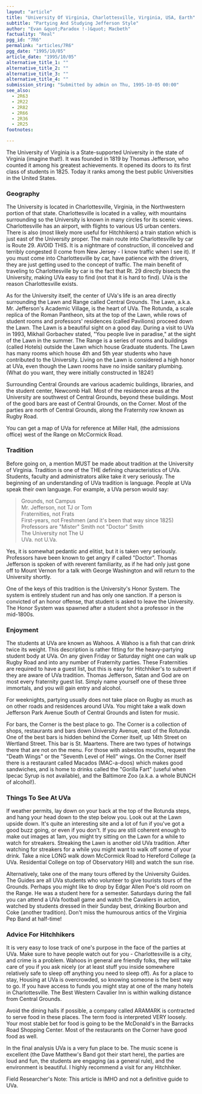 ```yaml
---
layout: "article"
title: "University Of Virginia, Charlottesville, Virginia, USA, Earth"
subtitle: "Partying And Studying Jefferson Style"
author: "Evan &quot;Paradox !-)&quot; Macbeth"
factuality: "Real"
pgg_id: "7R6"
permalink: "articles/7R6"
pgg_date: "1995/10/05"
article_date: "1995/10/05"
alternative_title_1: ""
alternative_title_2: ""
alternative_title_3: ""
alternative_title_4: ""
submission_string: "Submitted by admin on Thu, 1995-10-05 00:00"
see_also:
  - 2R63
  - 2R22
  - 2R82
  - 2R66
  - 2R36
  - 2R25
footnotes: 

---
```

<div>
<p>The University of Virginia is a State-supported University in the state of Virginia (imagine that!). It was founded in 1819 by Thomas Jefferson, who counted it among his greatest achievements. It opened its doors to its first class of students in 1825. Today it ranks among the best public Universities in the United States.</p>
<h3>Geography</h3>
<p>The University is located in Charlottesville, Virginia, in the Northwestern portion of that state. Charlottesville is located in a valley, with mountains surrounding so the University is known in many circles for its scenic views. Charlottesville has an airport, with flights to various US urban centers. There is also (most likely more useful for Hitchhikers) a train station which is just east of the University proper. The main route into Charlottesville by car is Route 29. AVOID THIS. It is a nightmare of construction, ill conceived and terribly congested (I come from New Jersey - I know traffic when I see it). If you must come into Charlottesville by car, have patience with the drivers, they are just getting used to the concept of traffic. The main benefit of traveling to Charlottesville by car is the fact that Rt. 29 directly bisects the University, making UVa easy to find (not that it is hard to find). UVa is the reason Charlottesville exists.</p>
<p>As for the University itself, the center of UVa's life is an area directly surrounding the Lawn and Range called Central Grounds. The Lawn, a.k.a. Mr. Jefferson's Academic Village, is the heart of UVa. The Rotunda, a scale replica of the Roman Pantheon, sits at the top of the Lawn, while rows of student rooms and professors' residences (called Pavilions) proceed down the Lawn. The Lawn is a beautiful sight on a good day. During a visit to UVa in 1993, Mikhail Gorbachev stated, "You people live in paradise," at the sight of the Lawn in the summer. The Range is a series of rooms and buildings (called Hotels) outside the Lawn which house Graduate students. The Lawn has many rooms which house 4th and 5th year students who have contributed to the University. Living on the Lawn is considered a high honor at UVa, even though the Lawn rooms have no inside sanitary plumbing. (What do you want, they were initially constructed in 1824!)</p>
<p>Surrounding Central Grounds are various academic buildings, libraries, and the student center, Newcomb Hall. Most of the residence areas at the University are southwest of Central Grounds, beyond these buildings. Most of the good bars are east of Central Grounds, on the Corner. Most of the parties are north of Central Grounds, along the Fraternity row known as Rugby Road.</p>
<p>You can get a map of UVa for reference at Miller Hall, (the admissions office) west of the Range on McCormick Road.</p>
<h3>Tradition</h3>
<p>Before going on, a mention MUST be made about tradition at the University of Virginia. Tradition is one of the THE defining characteristics of UVa. Students, faculty and administrators alike take it very seriously. The beginning of an understanding of UVa tradition is language. People at UVa speak their own language. For example, a UVa person would say:</p>
<blockquote>Grounds, not Campus<br>
Mr. Jefferson, not TJ or Tom<br>
Fraternities, not Frats<br>
First-years, not Freshmen (and it's been that way since 1825) Professors are "Mister" Smith not "Doctor" Smith<br>
The University not The U<br>
UVa. not U.Va.</blockquote>
<p>Yes, it is somewhat pedantic and elitist, but it is taken very seriously. Professors have been known to get angry if called "Doctor". Thomas Jefferson is spoken of with reverent familiarity, as if he had only just gone off to Mount Vernon for a talk with George Washington and will return to the University shortly.</p>
<p>One of the keys of this tradition is the University's Honor System. The system is entirely student run and has only one sanction. If a person is convicted of an honor offense, that student is asked to leave the University. The Honor System was spawned after a student shot a professor in the mid-1800s.</p>
<h3>Enjoyment</h3>
<p>The students at UVa are known as Wahoos. A Wahoo is a fish that can drink twice its weight. This description is rather fitting for the heavy-partying student body at UVa. On any given Friday or Saturday night one can walk up Rugby Road and into any number of Fraternity parties. These Fraternities are required to have a guest list, but this is easy for Hitchhiker's to subvert if they are aware of UVa tradition. Thomas Jefferson, Satan and God are on most every fraternity guest list. Simply name yourself one of these three immortals, and you will gain entry and alcohol.</p>
<p>For weeknights, partying usually does not take place on Rugby as much as on other roads and residences around UVa. You might take a walk down Jefferson Park Avenue South of Central Grounds and listen for music.</p>
<p>For bars, the Corner is the best place to go. The Corner is a collection of shops, restaurants and bars down University Avenue, east of the Rotunda. One of the best bars is hidden behind the Corner itself, up 14th Street on Wertland Street. This bar is St. Maartens. There are two types of hotwings there that are not on the menu. For those with asbestos mouths, request the "Death Wings" or the "Seventh Level of Hell" wings. On the Corner itself there is a restaurant called Macados (MAC-a-doos) which makes good sandwiches, and is home to drinks called the "Gorilla Fart" (useful when Ipecac Syrup is not available), and the Baltimore Zoo (a.k.a. a whole BUNCH of alcohol!).</p>
<h3>Things To See At UVa</h3>
<p>If weather permits, lay down on your back at the top of the Rotunda steps, and hang your head down to the step below you. Look out at the Lawn upside down. It's quite an interesting site and a lot of fun if you've got a good buzz going, or even if you don't. If you are still coherent enough to make out images at 1am, you might try sitting on the Lawn for a while to watch for streakers. Streaking the Lawn is another old UVa tradition. After watching for streakers for a while you might want to walk off some of your drink. Take a nice LONG walk down McCormick Road to Hereford College (a UVa. Residential College on top of Observatory Hill) and watch the sun rise.</p>
<p>Alternatively, take one of the many tours offered by the University Guides. The Guides are all UVa students who volunteer to give tourists tours of the Grounds. Perhaps you might like to drop by Edgar Allen Poe's old room on the Range. He was a student here for a semester. Saturdays during the fall you can attend a UVa football game and watch the Cavaliers in action, watched by students dressed in their Sunday best, drinking Bourbon and Coke (another tradition). Don't miss the humourous antics of the Virginia Pep Band at half-time!</p>
<h3>Advice For Hitchhikers</h3>
<p>It is very easy to lose track of one's purpose in the face of the parties at UVa. Make sure to have people watch out for you - Charlottesville is a city, and crime is a problem. Wahoos in general are friendly folks, they will take care of you if you ask nicely (or at least stuff you inside somewhere relatively safe to sleep off anything you need to sleep off). As for a place to stay, Housing at UVa is overcrowded, so knowing someone is the best way to go. If you have access to funds you might stay at one of the many hotels in Charlottesville. The Best Western Cavalier Inn is within walking distance from Central Grounds.</p>
<p>Avoid the dining halls if possible, a company called ARAMARK is contracted to serve food in these places. The term food is interpreted VERY loosely. Your most stable bet for food is going to be the McDonald's in the Barracks Road Shopping Center. Most of the restaurants on the Corner have good food as well.</p>
<p>In the final analysis UVa is a very fun place to be. The music scene is excellent (the Dave Matthew's Band got their start here), the parties are loud and fun, the students are engaging (as a general rule), and the environment is beautiful. I highly recommend a visit for any Hitchhiker.</p>
<p>Field Researcher's Note: This article is IMHO and not a definitive guide to UVa.</p>
</div>
